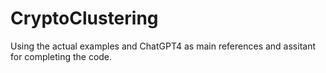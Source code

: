 # CryptoClustering
Using the actual examples and ChatGPT4 as main references and assitant for completing the code.